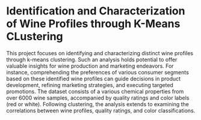# Identification and Characterization of Wine Profiles through K-Means CLustering
This project focuses on identifying and characterizing distinct wine profiles through k-means clustering. Such an analysis holds potential to offer valuable insights for wine production and marketing endeavors. For instance, comprehending the preferences of various consumer segments based on these identified wine profiles can guide decisions in product development, refining marketing strategies, and executing targeted promotions. The dataset consists of a various chemical properties from over 6000 wine samples, accompanied by quality ratings and color labels (red or white). Following clustering, the analysis extends to examining the correlations between wine profiles, quality ratings, and color classifications.
